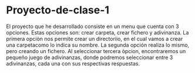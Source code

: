 # Proyecto-de-clase-1
El proyecto que he desarrollado consiste en un menu que cuenta con 3 opciones. Estas opciones son: crear carpeta, crear fichero y adivinanza.
La primera opciòn nos permite crear un directoriio, en el cual vamos a crear una carpetacomo lo indica su nombre.
La segunda opción realiza lo mismo, pero creando un fichero.
Al seleccionar tercera òpcion, encontraremos un pequeño juego de adivinanzas, donde podremos seleccionar entre 3 adivinanzas, cada una 
con sus respectivas respuestas.
